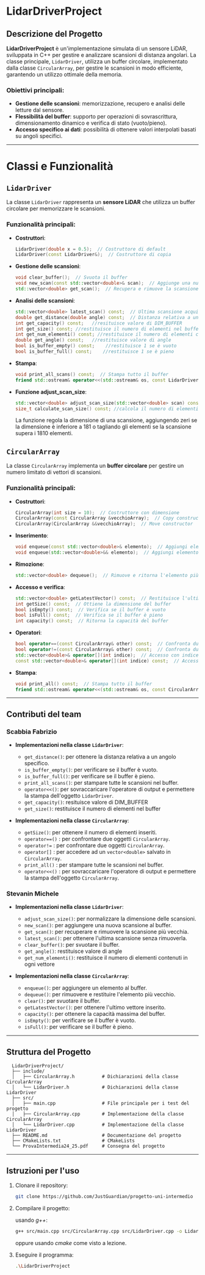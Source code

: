 # LidarDriverProject

## Descrizione del Progetto
**LidarDriverProject** è un'implementazione simulata di un sensore LiDAR, sviluppata in C++ per gestire e analizzare scansioni di distanza angolari. 
La classe principale, `LidarDriver`, utilizza un buffer circolare, implementato dalla classe `CircularArray`, 
per gestire le scansioni in modo efficiente, garantendo un utilizzo ottimale della memoria.

### Obiettivi principali:
- **Gestione delle scansioni**: memorizzazione, recupero e analisi delle letture dal sensore.
- **Flessibilità del buffer**: supporto per operazioni di sovrascrittura, dimensionamento dinamico e verifica di stato (vuoto/pieno).
- **Accesso specifico ai dati**: possibilità di ottenere valori interpolati basati su angoli specifici.

---

# Classi e Funzionalità

## `LidarDriver`
La classe `LidarDriver` rappresenta un **sensore LiDAR** che utilizza un buffer circolare per memorizzare le scansioni.

### Funzionalità principali:

- **Costruttori**:
  ```cpp
  LidarDriver(double x = 0.5);  // Costruttore di default
  LidarDriver(const LidarDriver&);  // Costruttore di copia
  ```
- **Gestione delle scansioni**:
  ```cpp
  void clear_buffer();  // Svuota il buffer
  void new_scan(const std::vector<double>& scan);  // Aggiunge una nuova scansione al buffer
  std::vector<double> get_scan();  // Recupera e rimuove la scansione più vecchia
  ```
- **Analisi delle scansioni**:
  ```cpp
  std::vector<double> latest_scan() const;  // Ultima scansione acquisita senza rimuoverla
  double get_distance(double angle) const;  // Distanza relativa a un angolo specifico
  int get_capacity() const;   //resituisce valore di DIM_BUFFER
  int get_size() const; //restituisce il numero di elementi nel buffer
  int get_num_elementi() const; //restituisce il numero di elementi contenuti in ogni vettore
  double get_angle() const;   //restituisce valore di angle
  bool is_buffer_empty() const;    //restituisce 1 se è vuoto
  bool is_buffer_full() const;    //restituisce 1 se è pieno
  ```
- **Stampa**:
  ```cpp
  void print_all_scans() const;  // Stampa tutto il buffer
  friend std::ostream& operator<<(std::ostream& os, const LidarDriver& driver);  // Stampa l'ultima lista dati inserita
  
  ```
- **Funzione adjust_scan_size**:
  ```cpp
  std::vector<double> adjust_scan_size(std::vector<double> scan) const;  // Normalizza la scansione a dimensioni tra 181 e 1810
  size_t calculate_scan_size() const; //calcola il numero di elementi in ogni vettore
  ```
  La funzione regola la dimensione di una scansione, aggiungendo zeri se la dimensione è inferiore a 181 o tagliando gli elementi se la scansione supera i 1810 elementi.


## `CircularArray`
La classe `CircularArray` implementa un **buffer circolare** per gestire un numero limitato di vettori di scansioni.

### Funzionalità principali:

- **Costruttori**:
  ```cpp
  CircularArray(int size = 10);  // Costruttore con dimensione
  CircularArray(const CircularArray &vecchioArray);  // Copy constructor
  CircularArray(CircularArray &&vecchioArray);  // Move constructor
  ```
- **Inserimento**:
  ```cpp
  void enqueue(const std::vector<double>& elemento);  // Aggiungi elemento al buffer
  void enqueue(std::vector<double>&& elemento);  // Aggiungi elemento al buffer (move)
  ```
- **Rimozione**:
  ```cpp
  std::vector<double> dequeue();  // Rimuove e ritorna l'elemento più vecchio
  ```
- **Accesso e verifica**:
  ```cpp
  std::vector<double> getLatestVector() const;  // Restituisce l'ultimo vettore inserito
  int getSize() const;  // Ottiene la dimensione del buffer
  bool isEmpty() const;  // Verifica se il buffer è vuoto
  bool isFull() const;  // Verifica se il buffer è pieno
  int capacity() const;  // Ritorna la capacità del buffer
  ```
- **Operatori**:
  ```cpp
  bool operator==(const CircularArray& other) const;  // Confronta due CircularArray per uguaglianza
  bool operator!=(const CircularArray& other) const;  // Confronta due CircularArray per disuguaglianza
  std::vector<double>& operator[](int indice);  // Accesso con indice relativo
  const std::vector<double>& operator[](int indice) const;  // Accesso con indice relativo (const)
  ```
- **Stampa**:
  ```cpp
  void print_all() const;  // Stampa tutto il buffer
  friend std::ostream& operator<<(std::ostream& os, const CircularArray& array);  // Stampa l'ultima lista dati inserita
  ```
  
---

## Contributi del team

### Scabbia Fabrizio
- **Implementazioni nella classe `LidarDriver`**:
  - `get_distance()`: per ottenere la distanza relativa a un angolo specifico.
  - `is_buffer_empty()`: per verificare se il buffer è vuoto.
  - `is_buffer_full()`: per verificare se il buffer è pieno.
  - `print_all_scans()`: per stampare tutte le scansioni nel buffer.
  - `operator<<()`: per sovraccaricare l'operatore di output e permettere la stampa dell'oggetto `LidarDriver`.
  - `get_capacity()`: resituisce valore di DIM_BUFFER
  - `get_size()`: restituisce il numero di elementi nel buffer  
  

- **Implementazioni nella classe `CircularArray`**:
  - `getSize()`: per ottenere il numero di elementi inseriti.
  - `operator==()` : per confrontare due oggetti `CircularArray`.
  - `operator!=` : per confrontare due oggetti `CircularArray`.
  - `operator[]` : per accedere ad un `vector<double>` salvato in `CircularArray`.
  - `print_all()` : per stampare tutte le scansioni nel buffer.
  - `operator<<()` : per sovraccaricare l'operatore di output e permettere la stampa dell'oggetto `CircularArray`.
  
### Stevanin Michele
- **Implementazioni nella classe `LidarDriver`**:
  - `adjust_scan_size()`: per normalizzare la dimensione delle scansioni.
  - `new_scan()`: per aggiungere una nuova scansione al buffer.
  - `get_scan()`: per recuperare e rimuovere la scansione più vecchia.
  - `latest_scan()`: per ottenere l'ultima scansione senza rimuoverla.
  - `clear_buffer()`: per svuotare il buffer.
  - `get_angle()`: restituisce valore di angle
  - `get_num_elementi()`: restituisce il numero di elementi contenuti in ogni vettore

- **Implementazioni nella classe `CircularArray`**:
  - `enqueue()`: per aggiungere un elemento al buffer.
  - `dequeue()`: per rimuovere e restituire l'elemento più vecchio.
  - `clear()`: per svuotare il buffer.
  - `getLatestVector()`: per ottenere l'ultimo vettore inserito.
  - `capacity()`: per ottenere la capacità massima del buffer.
  - `isEmpty()`: per verificare se il buffer è vuoto.
  - `isFull()`: per verificare se il buffer è pieno.
  
---

## Struttura del Progetto
  ```plaintext
    LidarDriverProject/
    ├── include/
    │   ├── CircularArray.h          # Dichiarazioni della classe CircularArray
    │   └── LidarDriver.h            # Dichiarazioni della classe LidarDriver
    ├── src/
    │   ├── main.cpp                 # File principale per i test del progetto
    │   ├── CircularArray.cpp        # Implementazione della classe CircularArray
    │   └── LidarDriver.cpp          # Implementazione della classe LidarDriver
    ├── README.md                    # Documentazione del progetto
    ├── CMakeLists.txt               # CMakeLists
    └── ProvaIntermedia24_25.pdf     # Consegna del progetto
  ```

---

## Istruzioni per l'uso
1. Clonare il repository:
   ```bash
   git clone https://github.com/JustGuardian/progetto-uni-intermedio
   ```  
2. Compilare il progetto:
   
   usando *g++*:
   ```bash
   g++ src/main.cpp src/CircularArray.cpp src/LidarDriver.cpp -o LidarDriverProject
   ```
   oppure usando *cmake* come visto a lezione.
   
4. Eseguire il programma:
   ```bash
   .\LidarDriverProject
   ```
